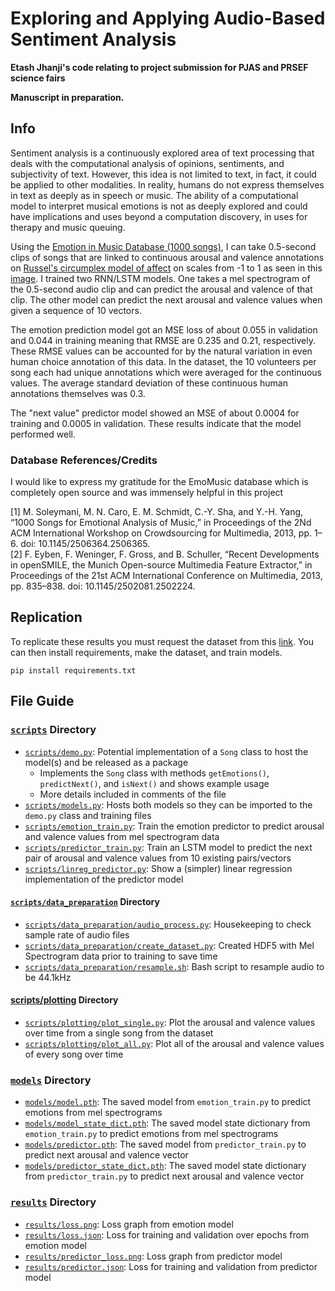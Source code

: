 # Exploring and Applying Audio-Based Sentiment Analysis

**Etash Jhanji's code relating to project submission for PJAS and PRSEF science fairs**

**Manuscript in preparation.**

## Info
Sentiment analysis is a continuously explored area of text processing that deals with the computational analysis of opinions, sentiments, and subjectivity of text. However, this idea is not limited to text, in fact, it could be applied to other modalities. In reality, humans do not express themselves in text as deeply as in speech or music. The ability of a computational model to interpret musical emotions is not as deeply explored and could have implications and uses beyond a computation discovery, in uses for therapy and music queuing.

Using the [Emotion in Music Database (1000 songs)](https://cvml.unige.ch/databases/emoMusic/), I can take 0.5-second clips of songs that are linked to continuous arousal and valence annotations on [Russel's circumplex model of affect](https://www.ncbi.nlm.nih.gov/pmc/articles/PMC2367156/) on scales from -1 to 1 as seen in this [image](https://upload.wikimedia.org/wikipedia/commons/thumb/a/ad/Circumplex_model_of_emotion.svg/1280px-Circumplex_model_of_emotion.svg.png). I trained two RNN/LSTM models. One takes a mel spectrogram of the 0.5-second audio clip and can predict the arousal and valence of that clip. The other model can predict the next arousal and valence values when given a sequence of 10 vectors. 

The emotion prediction model got an MSE loss of about 0.055 in validation and 0.044 in training meaning that RMSE are 0.235 and 0.21, respectively. These RMSE values can be accounted for by the natural variation in even human choice annotation of this data. In the dataset, the 10 volunteers per song each had unique annotations which were averaged for the continuous values. The average standard deviation of these continuous human annotations themselves was 0.3. 

The "next value" predictor model showed an MSE of about 0.0004 for training and 0.0005 in validation. These results indicate that the model performed well. 

### Database References/Credits
I would like to express my gratitude for the EmoMusic database which is completely open source and was immensely helpful in this project

[1] M. Soleymani, M. N. Caro, E. M. Schmidt, C.-Y. Sha, and Y.-H. Yang, “1000 Songs for Emotional Analysis of Music,” in Proceedings of the 2Nd ACM International Workshop on Crowdsourcing for Multimedia, 2013, pp. 1–6. doi: 10.1145/2506364.2506365. \
[2] F. Eyben, F. Weninger, F. Gross, and B. Schuller, “Recent Developments in openSMILE, the Munich Open-source Multimedia Feature Extractor,” in Proceedings of the 21st ACM International Conference on Multimedia, 2013, pp. 835–838. doi: 10.1145/2502081.2502224.

## Replication
To replicate these results you must request the dataset from this [link](https://cvml.unige.ch/databases/emoMusic/). 
You can then install requirements, make the dataset, and train models. 
 
 
 ```
 pip install requirements.txt
 ```
 
 ## File Guide
 ### [`scripts`](scripts) Directory
 - [`scripts/demo.py`](scripts/demo.py): Potential implementation of a `Song` class to host the model(s) and be released as a package
    - Implements the `Song` class with methods `getEmotions()`, `predictNext()`, and `isNext()` and shows example usage
    - More details included in comments of the file
 - [`scripts/models.py`](scripts/models.py): Hosts both models so they can be imported to the `demo.py` class and training files
 - [`scripts/emotion_train.py`](scripts/emotion_train.py): Train the emotion predictor to predict arousal and valence values from mel spectrogram data
 - [`scripts/predictor_train.py`](scripts/predictor_train.py): Train an LSTM model to predict the next pair of arousal and valence values from 10 existing pairs/vectors
 - [`scripts/linreg_predictor.py`](scripts/linreg_predictor.py): Show a (simpler) linear regression implementation of the predictor model

 #### [`scripts/data_preparation`](scripts/data_preparation/) Directory
 - [`scripts/data_preparation/audio_process.py`](scripts/data_preparation/audio_process.py): Housekeeping to check sample rate of audio files
 - [`scripts/data_preparation/create_dataset.py`](scripts/data_preparation/create_dataset.py): Created HDF5 with Mel Spectrogram data prior to training to save time
 - [`scripts/data_preparation/resample.sh`](scripts/data_preparation/resample.sh): Bash script to resample audio to be 44.1kHz

 #### [scripts/plotting](scripts/plotting/) Directory
 - [`scripts/plotting/plot_single.py`](scripts/plotting/plot_single.py): Plot the arousal and valence values over time from a single song from the dataset
 - [`scripts/plotting/plot_all.py`](scripts/plotting/plot_all.py): Plot all of the arousal and valence values of every song over time



### [`models`](models) Directory
 - [`models/model.pth`](models/model.pth): The saved model from `emotion_train.py` to predict emotions from mel spectrograms
 - [`models/model_state_dict.pth`](models/model_state_dict.pth): The saved model state dictionary from `emotion_train.py` to predict emotions from mel spectrograms
 - [`models/predictor.pth`](models/predictor.pth): The saved model from `predictor_train.py` to predict next arousal and valence vector
 - [`models/predictor_state_dict.pth`](models/predictor_state_dict.pth): The saved model state dictionary from `predictor_train.py` to predict next arousal and valence vector



### [`results`](results) Directory
 - [`results/loss.png`](results/loss.png): Loss graph from emotion model
 - [`results/loss.json`](results/loss.json): Loss for training and validation over epochs from emotion model
 - [`results/predictor_loss.png`](results/predictor_loss.png): Loss graph from predictor model
 - [`results/predictor.json`](results/predictor.json): Loss for training and validation from predictor model
